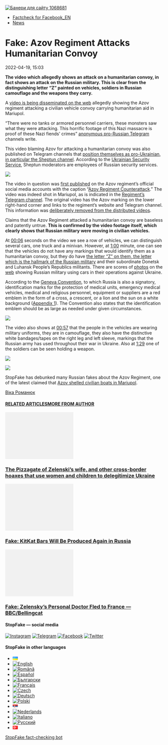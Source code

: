 [![](https://www.stopfake.org/content/uploads/2022/04/Baneri-dlya-sai-tu-1068681-13.png "Банери для сайту 1068681")](https://www.stopfake.org/content/uploads/2022/04/Baneri-dlya-sai-tu-1068681-13.png)

*   [Factcheck for Facebook\_EN](https://www.stopfake.org/en/category/factcheck-facebook-en/)
*   [News](https://www.stopfake.org/en/category/news/)

Fake: Azov Regiment Attacks Humanitarian Convoy
===============================================

2022-04-19, 15:03

[](https://www.facebook.com/sharer/sharer.php?u=https%3A%2F%2Fwww.stopfake.org%2Fen%2Ffake-azov-regiment-attacks-humanitarian-convoy%2F "Facebook")[](viber://forward?text=Fake%3A%20Azov%20Regiment%20Attacks%20Humanitarian%20Convoy%20https%3A%2F%2Fwww.stopfake.org%2Fen%2Ffake-azov-regiment-attacks-humanitarian-convoy%2F "Viber")[](https://twitter.com/intent/tweet?text=Fake%3A%20Azov%20Regiment%20Attacks%20Humanitarian%20Convoy&url=https%3A%2F%2Fwww.stopfake.org%2Fen%2Ffake-azov-regiment-attacks-humanitarian-convoy%2F "X")[](https://api.whatsapp.com/send?text=Fake%3A%20Azov%20Regiment%20Attacks%20Humanitarian%20Convoy%20https%3A%2F%2Fwww.stopfake.org%2Fen%2Ffake-azov-regiment-attacks-humanitarian-convoy%2F "Whatsapp")[](https://www.stopfake.org/en/fake-azov-regiment-attacks-humanitarian-convoy/)[](https://telegram.me/share/url?url=https%3A%2F%2Fwww.stopfake.org%2Fen%2Ffake-azov-regiment-attacks-humanitarian-convoy%2F&text=Fake%3A%20Azov%20Regiment%20Attacks%20Humanitarian%20Convoy "Telegram")[](https://www.instagram.com/ "Instagram")

  

**The video which allegedly shows an attack on a humanitarian convoy, in fact shows an attack on the Russian military. This is clear from the distinguishing letter “Z” painted on vehicles, soldiers in Russian camouflage and the weapons they carry.**

A [video is being disseminated on the web](https://www.facebook.com/groups/mrplgroup/posts/1372482896510051/) allegedly showing the Azov regiment attacking a civilian vehicle convoy carrying humanitarian aid in Mariupol.

“There were no tanks or armored personnel carriers, these monsters saw what they were attacking. This horrific footage of this Nazi massacre is proof of these Nazi fiends’ crimes” [anonymous pro-Russian Telegram](https://t.me/zheltyeslivy/45031) channels write.

This video blaming Azov for attacking a humanitarian convoy was also published on Telegram channels that [position themselves as pro-Ukrainian, in particular the Sheptun channel](https://t.me/sheptoon/21506). According to the [Ukrainian Security Service](https://t.me/SBUkr/3958), Sheptun moderators are employees of Russian security services.

![](https://www.stopfake.org/content/uploads/2022/04/2022-04-19-6_LI.jpeg)

The video in question was [first published](https://www.youtube.com/watch?v=lNy9wxdtCTw&t=6s) on the Azov regiment’s official social media accounts with the caption “[Azov Regiment Counterattack](https://www.youtube.com/watch?v=lNy9wxdtCTw&t=6s).” The video was indeed shot in Mariupol, as is indicated in the [Regiment’s Telegram channel](https://t.me/polkazov/4416). The original video has the Azov marking on the lower right-hand corner and links to the regiment’s website and Telegram channel. This information was [deliberately removed from the distributed videos](https://www.facebook.com/groups/mrplgroup/posts/1372482896510051/).

Claims that the Azov Regiment attacked a humanitarian convoy are baseless and patently untrue. **This is confirmed by the video footage itself, which clearly shows that Russian military were moving in civilian vehicles.**

At [00:06](https://www.youtube.com/watch?v=lNy9wxdtCTw&t=6s) seconds on the video we see a row of vehicles, we can distinguish several cars, one truck and a minivan. However, at [1:00](https://www.youtube.com/watch?v=lNy9wxdtCTw&t=60s) minute, one can see that the vehicles do not have any markings that would identify them as a humanitarian convoy, but they do have [the letter “Z” on them, the letter which is the hallmark of the Russian military](https://lenta.ru/news/2022/03/03/smysll/) and their subordinate Donetsk and Luhansk People’s Republics militants. There are scores of [photos](https://www.stopcor.org/section-suspilstvo/news-kadirivtsi-v-ukraini-hotili-vbiti-zelenskogo-ih-zdav-fsbshnik-rf-01-03-2022.html) on the [web](https://www.kavkazr.com/a/maksimum-kadyrovtsev-zapugivatj-mirnyh-zhiteley-intervjyu-s-ofitserom-polka-azov/31786448.html) showing Russian military using cars in their operations against Ukraine.

According to the [Geneva Convention](https://zakon.rada.gov.ua/laws/show/995_154#Text), to which Russia is also a signatory, identification marks for the protection of medical units, emergency medical vehicles, medical and religious personnel, equipment or suppliers are a red emblem in the form of a cross, a crescent, or a lion and the sun on a white background ([Appendix 1](https://zakon.rada.gov.ua/laws/show/995_199#Text)). The Convention also states that the identification emblem should be as large as needed under given circumstances.

![](https://www.stopfake.org/content/uploads/2022/04/2022-04-19-8.png)

The video also shows at [00:57](https://www.youtube.com/watch?v=lNy9wxdtCTw&t=58s) that the people in the vehicles are wearing military uniforms, they are in camouflage, they also have the distinctive white bandages/tapes on the right leg and left sleeve, markings that the Russian army has used throughout their war in Ukraine. Also at [1:29](https://www.youtube.com/watch?v=lNy9wxdtCTw&t=89s) one of the soldiers can be seen holding a weapon.

![](https://www.stopfake.org/content/uploads/2022/04/2022-04-19-11-1024x729.png)

![](https://www.stopfake.org/content/uploads/2022/04/2022-04-19-13-1024x731.png)

StopFake has debunked many Russian fakes about the Azov Regiment, one of the latest claimed that [Azov shelled civilian boats in Mariupol](https://www.stopfake.org/ru/fejk-azov-vedet-minometnyj-ogon-i-zahvatyvaet-inostrannye-sudna-v-mariupole/).

  

[](https://www.facebook.com/sharer/sharer.php?u=https%3A%2F%2Fwww.stopfake.org%2Fen%2Ffake-azov-regiment-attacks-humanitarian-convoy%2F "Facebook")[](viber://forward?text=Fake%3A%20Azov%20Regiment%20Attacks%20Humanitarian%20Convoy%20https%3A%2F%2Fwww.stopfake.org%2Fen%2Ffake-azov-regiment-attacks-humanitarian-convoy%2F "Viber")[](https://twitter.com/intent/tweet?text=Fake%3A%20Azov%20Regiment%20Attacks%20Humanitarian%20Convoy&url=https%3A%2F%2Fwww.stopfake.org%2Fen%2Ffake-azov-regiment-attacks-humanitarian-convoy%2F "X")[](https://api.whatsapp.com/send?text=Fake%3A%20Azov%20Regiment%20Attacks%20Humanitarian%20Convoy%20https%3A%2F%2Fwww.stopfake.org%2Fen%2Ffake-azov-regiment-attacks-humanitarian-convoy%2F "Whatsapp")[](https://www.stopfake.org/en/fake-azov-regiment-attacks-humanitarian-convoy/)[](https://telegram.me/share/url?url=https%3A%2F%2Fwww.stopfake.org%2Fen%2Ffake-azov-regiment-attacks-humanitarian-convoy%2F&text=Fake%3A%20Azov%20Regiment%20Attacks%20Humanitarian%20Convoy "Telegram")[](https://www.instagram.com/ "Instagram")

[Віка Романюк](#)

#### [RELATED ARTICLES](#)[MORE FROM AUTHOR](#)

[![](data:image/png;base64,iVBORw0KGgoAAAANSUhEUgAAANoAAACWAQMAAACCSQSPAAAAA1BMVEWurq51dlI4AAAAAXRSTlMmkutdmwAAABpJREFUWMPtwQENAAAAwiD7p7bHBwwAAAAg7RD+AAGXD7BoAAAAAElFTkSuQmCC "The Pizzagate of Zelenski’s wife, and other cross-border hoaxes that use women and children to delegitimize Ukraine")](https://www.stopfake.org/en/the-pizzagate-of-zelenski-s-wife-and-other-cross-border-hoaxes-that-use-women-and-children-to-delegitimize-ukraine/ "The Pizzagate of Zelenski’s wife, and other cross-border hoaxes that use women and children to delegitimize Ukraine")

### [The Pizzagate of Zelenski’s wife, and other cross-border hoaxes that use women and children to delegitimize Ukraine](https://www.stopfake.org/en/the-pizzagate-of-zelenski-s-wife-and-other-cross-border-hoaxes-that-use-women-and-children-to-delegitimize-ukraine/ "The Pizzagate of Zelenski’s wife, and other cross-border hoaxes that use women and children to delegitimize Ukraine")

[![](data:image/png;base64,iVBORw0KGgoAAAANSUhEUgAAANoAAACWAQMAAACCSQSPAAAAA1BMVEWurq51dlI4AAAAAXRSTlMmkutdmwAAABpJREFUWMPtwQENAAAAwiD7p7bHBwwAAAAg7RD+AAGXD7BoAAAAAElFTkSuQmCC "Fake: KitKat Bars Will Be Produced Again in Russia")](https://www.stopfake.org/en/fake-kitkat-bars-will-be-produced-again-in-russia/ "Fake: KitKat Bars Will Be Produced Again in Russia")

### [Fake: KitKat Bars Will Be Produced Again in Russia](https://www.stopfake.org/en/fake-kitkat-bars-will-be-produced-again-in-russia/ "Fake: KitKat Bars Will Be Produced Again in Russia")

[![](data:image/png;base64,iVBORw0KGgoAAAANSUhEUgAAANoAAACWAQMAAACCSQSPAAAAA1BMVEWurq51dlI4AAAAAXRSTlMmkutdmwAAABpJREFUWMPtwQENAAAAwiD7p7bHBwwAAAAg7RD+AAGXD7BoAAAAAElFTkSuQmCC "Fake: Zelensky’s Personal Doctor Fled to France — BBC/Bellingcat")](https://www.stopfake.org/en/fake-zelensky-s-personal-doctor-fled-to-france-bbc-bellingcat/ "Fake: Zelensky’s Personal Doctor Fled to France — BBC/Bellingcat")

### [Fake: Zelensky’s Personal Doctor Fled to France — BBC/Bellingcat](https://www.stopfake.org/en/fake-zelensky-s-personal-doctor-fled-to-france-bbc-bellingcat/ "Fake: Zelensky’s Personal Doctor Fled to France — BBC/Bellingcat")

[](#)[](#)

#### StopFake — social media

[![Instagram](https://www.stopfake.org/content/uploads/2020/09/inAsset-1.png)](https://www.instagram.com/stopfakingnews/) [![Telegram](https://www.stopfake.org/content/uploads/2020/09/teAsset-1.png)](https://t.me/StopFake) [![Facebook](https://www.stopfake.org/content/uploads/2020/10/facebook.png)](https://www.facebook.com/stopfakeukraine) [![Twitter](https://www.stopfake.org/content/uploads/2024/03/twitter_x_new_logo_x_rounded_icon_256078.png)](https://twitter.com/StopFakingNews)

#### StopFake in other languages

*   [![Українська](data:image/png;base64,iVBORw0KGgoAAAANSUhEUgAAABAAAAALCAMAAABBPP0LAAAAb1BMVEUAhP8AfP0Ac/oAZ/UAV/B5yv9wxv5iwf1WvP1Ot/gAQOlMt/1Bs/s1rfkpqPdBsfYdovUAkciK0edqwuBautpNtdZAr9IATZr43QD8/GX6+kn5+Tr4+C329iD09BTy8g309DHguQDy8iruzwDnwwAuoRPoAAAASElEQVR4AU3MAQYDQRAF0Ve9WRAQYO5/zUgSDIxf8DQdiGR3I7v0YOLS3ns4PPt8Wq86vn6vVht7NRzG0OHRSpDb8Gt5IvjAHy/kBL+aIRygAAAAAElFTkSuQmCC)](https://www.stopfake.org/uk/fejk-polk-azov-napav-na-gumanitarnu-kolonu/)
*   [![English](/content/polylang/en_US.png)](https://www.stopfake.org/en/fake-azov-regiment-attacks-humanitarian-convoy/)
*   [![Română](/content/polylang/ro_RO.png)](https://www.stopfake.org/ro/pagina-principala/)
*   [![Español](/content/polylang/es_ES.png)](https://www.stopfake.org/es/falso-el-regimiento-azov-ataco-un-convoy-humanitario/)
*   [![Български](/content/polylang/bg_BG.png)](https://www.stopfake.org/bg/nachalo/)
*   [![Français](/content/polylang/fr_FR.png)](https://www.stopfake.org/fr/faux-le-regiment-azov-a-attaque-un-convoi-humanitaire/)
*   [![Czech](/content/polylang/cs_CZ.png)](https://www.stopfake.org/cz/domu/)
*   [![Deutsch](/content/polylang/de_DE.png)](https://www.stopfake.org/de/start/)
*   [![Polski](/content/polylang/pl_PL.png)](https://www.stopfake.org/pl/strona-glowna/)
*   [![Српски језик](data:image/png;base64,iVBORw0KGgoAAAANSUhEUgAAABAAAAALCAMAAABBPP0LAAAAbFBMVEXkAADhAADbAADSAADMAADHAADzY1jnXlTcWVDBAADoNjbWMjPogFXlflTNPkL19XYAHno2grgAWqLto6TwubkAVZkwc6QAGmwAHXc1f7b19fXy8vLuxMU0frPaeHrSXWDm5ubrztDPb3Pr6+sXdtjeAAAAVklEQVR4AQXBQQqCABRAwXn5E4lo0/3vGK2SMJtJQkjUFQTRZFQd4DCw5ASYR+lr/S1Qs7XrXjtgzO6WE2Aux+b18L4H53qB57o+wybTyU7wwWw4APAHXWkRm6nRMmoAAAAASUVORK5CYII=)](https://www.stopfake.org/sr/naslovna/)
*   [![Nederlands](/content/polylang/nl_NL.png)](https://www.stopfake.org/nl/home-2/)
*   [![Italiano](/content/polylang/it_IT.png)](https://www.stopfake.org/it/fake-il-reggimento-azov-ha-attaccato-un-convoglio-umanitario/)
*   [![Русский](/content/polylang/ru_RU.png)](https://www.stopfake.org/ru/fejk-polk-azov-napal-na-gumanitarnuyu-kolonnu/)
*   [![Türkçe](data:image/png;base64,iVBORw0KGgoAAAANSUhEUgAAABAAAAALCAMAAABBPP0LAAAARVBMVEX+AAD3AADwAAD+fHz9cHH7ZGT9WVn6UFDpAAD9oKD5Q0P5OTn2MzP1Kir7ubr65ub1Gxv69PTzDw/kAAD319ffAAD4iooXHQ3FAAAAYklEQVR4AT3HhW0EQRQD0Oc/KG3/dQYEYTg2O+4IQbTHydWt0fw2Sfz8Fuw51+U3On7a6/pc/as1UZLDyuq13lWOwpdPn3+v7XJiDD3DR1N87Qr5WXX9zyQ9opEIOwkmDgr/ZXASmpFRqe0AAAAASUVORK5CYII=)](https://www.stopfake.org/tr/ana-sayfa-2/)

[StopFake fact-checking bot](https://t.me/StopFakeUkraine_bot)